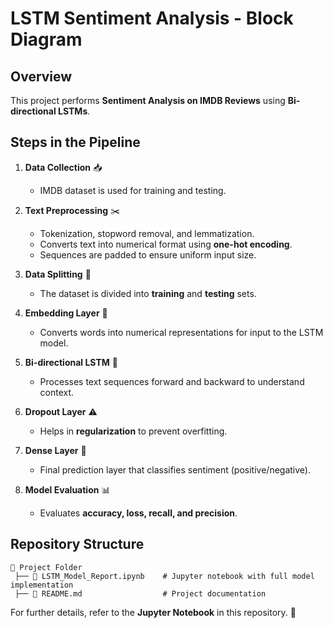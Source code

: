# LSTM Sentiment Analysis - Block Diagram

## Overview
This project performs **Sentiment Analysis on IMDB Reviews** using **Bi-directional LSTMs**.


## Steps in the Pipeline

1. **Data Collection** 📥
   - IMDB dataset is used for training and testing.

2. **Text Preprocessing** ✂️
   - Tokenization, stopword removal, and lemmatization.
   - Converts text into numerical format using **one-hot encoding**.
   - Sequences are padded to ensure uniform input size.

3. **Data Splitting** 🔄
   - The dataset is divided into **training** and **testing** sets.

4. **Embedding Layer** 🔢
   - Converts words into numerical representations for input to the LSTM model.

5. **Bi-directional LSTM** 🧠
   - Processes text sequences forward and backward to understand context.

6. **Dropout Layer** ⚠️
   - Helps in **regularization** to prevent overfitting.

7. **Dense Layer** 🎯
   - Final prediction layer that classifies sentiment (positive/negative).

8. **Model Evaluation** 📊
   - Evaluates **accuracy, loss, recall, and precision**.

## Repository Structure
```
📂 Project Folder
 ├── 📄 LSTM_Model_Report.ipynb    # Jupyter notebook with full model implementation
 ├── 📄 README.md                  # Project documentation
```

For further details, refer to the **Jupyter Notebook** in this repository. 🚀


